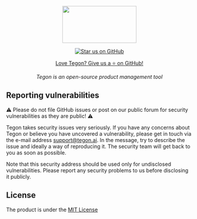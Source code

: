 <p align="center">
  <a href="https://tegon.ai"><img src="https://github.com/tegonhq/tegon/assets/17528887/07036ee1-774d-4dff-a56b-8050041f36ce" width="200" height="100" /></a>
</p>

<div align="center">

[![Star us on GitHub](https://img.shields.io/github/stars/tegonhq/tegon?color=FFD700&label=Stars&logo=Github)](https://github.com/tegonhq/tegon)

[Love Tegon? Give us a ⭐ on GitHub!](https://github.com/tegonhq/tegon)

</div>

<p align="center">
    <em>Tegon is an open-source product management tool
</em>
</p>

## Reporting vulnerabilities

⚠️ Please do not file GitHub issues or post on our public forum for security vulnerabilities as they are public! ⚠️

Tegon takes security issues very seriously. If you have any concerns about Tegon or believe you have uncovered a vulnerability, please get in touch via the e-mail address support@tegon.ai. In the message, try to describe the issue and ideally a way of reproducing it. The security team will get back to you as soon as possible.

Note that this security address should be used only for undisclosed vulnerabilities. Please report any security problems to us before disclosing it publicly.

## License

The product is under the [MIT License](https://github.com/tegonhq/tegon/blob/main/LICENSE.md)
